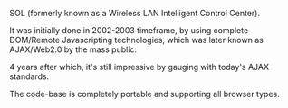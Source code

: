 SOL (formerly known as a Wireless LAN Intelligent Control Center).

It was initially done in 2002-2003 timeframe, by using complete
DOM/Remote Javascripting technologies, which was later known as AJAX/Web2.0 by the mass public.

4 years after which, it's still impressive by gauging with today's AJAX standards.

The code-base is completely portable and supporting all browser types.